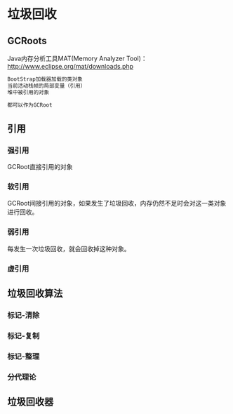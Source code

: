 # 垃圾回收

## GCRoots

Java内存分析工具MAT(Memory Analyzer Tool)：http://www.eclipse.org/mat/downloads.php

```r
BootStrap加载器加载的类对象
当前活动栈帧的局部变量（引用）
堆中被引用的对象

都可以作为GCRoot
```

## 引用

### 强引用

GCRoot直接引用的对象

### 软引用

GCRoot间接引用的对象，如果发生了垃圾回收，内存仍然不足时会对这一类对象进行回收。

### 弱引用

每发生一次垃圾回收，就会回收掉这种对象。

### 虚引用



## 垃圾回收算法

### 标记-清除

### 标记-复制

### 标记-整理

### 分代理论

## 垃圾回收器

